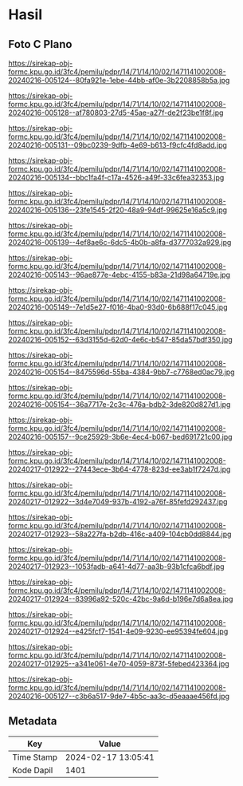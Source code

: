 # Hasil

## Foto C Plano

https://sirekap-obj-formc.kpu.go.id/3fc4/pemilu/pdpr/14/71/14/10/02/1471141002008-20240216-005124--80fa921e-1ebe-44bb-af0e-3b2208858b5a.jpg

https://sirekap-obj-formc.kpu.go.id/3fc4/pemilu/pdpr/14/71/14/10/02/1471141002008-20240216-005128--af780803-27d5-45ae-a27f-de2f23be1f8f.jpg

https://sirekap-obj-formc.kpu.go.id/3fc4/pemilu/pdpr/14/71/14/10/02/1471141002008-20240216-005131--09bc0239-9dfb-4e69-b613-f9cfc4fd8add.jpg

https://sirekap-obj-formc.kpu.go.id/3fc4/pemilu/pdpr/14/71/14/10/02/1471141002008-20240216-005134--bbc1fa4f-c17a-4526-a49f-33c6fea32353.jpg

https://sirekap-obj-formc.kpu.go.id/3fc4/pemilu/pdpr/14/71/14/10/02/1471141002008-20240216-005136--23fe1545-2f20-48a9-94df-99625e16a5c9.jpg

https://sirekap-obj-formc.kpu.go.id/3fc4/pemilu/pdpr/14/71/14/10/02/1471141002008-20240216-005139--4ef8ae6c-6dc5-4b0b-a8fa-d3777032a929.jpg

https://sirekap-obj-formc.kpu.go.id/3fc4/pemilu/pdpr/14/71/14/10/02/1471141002008-20240216-005143--96ae877e-4ebc-4155-b83a-21d98a64719e.jpg

https://sirekap-obj-formc.kpu.go.id/3fc4/pemilu/pdpr/14/71/14/10/02/1471141002008-20240216-005149--7e1d5e27-f016-4ba0-93d0-6b688f17c045.jpg

https://sirekap-obj-formc.kpu.go.id/3fc4/pemilu/pdpr/14/71/14/10/02/1471141002008-20240216-005152--63d3155d-62d0-4e6c-b547-85da57bdf350.jpg

https://sirekap-obj-formc.kpu.go.id/3fc4/pemilu/pdpr/14/71/14/10/02/1471141002008-20240216-005154--8475596d-55ba-4384-9bb7-c7768ed0ac79.jpg

https://sirekap-obj-formc.kpu.go.id/3fc4/pemilu/pdpr/14/71/14/10/02/1471141002008-20240216-005154--36a7717e-2c3c-476a-bdb2-3de820d827d1.jpg

https://sirekap-obj-formc.kpu.go.id/3fc4/pemilu/pdpr/14/71/14/10/02/1471141002008-20240216-005157--9ce25929-3b6e-4ec4-b067-bed691721c00.jpg

https://sirekap-obj-formc.kpu.go.id/3fc4/pemilu/pdpr/14/71/14/10/02/1471141002008-20240217-012922--27443ece-3b64-4778-823d-ee3ab1f7247d.jpg

https://sirekap-obj-formc.kpu.go.id/3fc4/pemilu/pdpr/14/71/14/10/02/1471141002008-20240217-012922--3d4e7049-937b-4192-a76f-85fefd292437.jpg

https://sirekap-obj-formc.kpu.go.id/3fc4/pemilu/pdpr/14/71/14/10/02/1471141002008-20240217-012923--58a227fa-b2db-416c-a409-104cb0dd8844.jpg

https://sirekap-obj-formc.kpu.go.id/3fc4/pemilu/pdpr/14/71/14/10/02/1471141002008-20240217-012923--1053fadb-a641-4d77-aa3b-93b1cfca6bdf.jpg

https://sirekap-obj-formc.kpu.go.id/3fc4/pemilu/pdpr/14/71/14/10/02/1471141002008-20240217-012924--83996a92-520c-42bc-9a6d-b196e7d6a8ea.jpg

https://sirekap-obj-formc.kpu.go.id/3fc4/pemilu/pdpr/14/71/14/10/02/1471141002008-20240217-012924--e425fcf7-1541-4e09-9230-ee95394fe604.jpg

https://sirekap-obj-formc.kpu.go.id/3fc4/pemilu/pdpr/14/71/14/10/02/1471141002008-20240217-012925--a341e061-4e70-4059-873f-5febed423364.jpg

https://sirekap-obj-formc.kpu.go.id/3fc4/pemilu/pdpr/14/71/14/10/02/1471141002008-20240216-005127--c3b6a517-9de7-4b5c-aa3c-d5eaaae456fd.jpg


## Metadata

| Key        | Value               |
| ---------- | ------------------- |
| Time Stamp | 2024-02-17 13:05:41 |
| Kode Dapil | 1401                |




